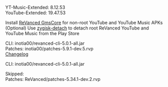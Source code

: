 YT-Music-Extended: 8.12.53  
YouTube-Extended: 19.47.53  

Install [ReVanced GmsCore](https://github.com/ReVanced/GmsCore/releases/latest) for non-root YouTube and YouTube Music APKs  
(Optional) Use [zygisk-detach](https://github.com/j-hc/zygisk-detach/releases/latest) to detach root ReVanced YouTube and YouTube Music from the Play Store
  
CLI: inotia00/revanced-cli-5.0.1-all.jar  
Patches: inotia00/patches-5.9.1-dev.5.rvp  
[Changelog](https://github.com/inotia00/revanced-patches/releases/tag/v5.9.1-dev.5)

CLI: inotia00/revanced-cli-5.0.1-all.jar    

Skipped:  
Patches: ReVanced/patches-5.34.1-dev.2.rvp    
